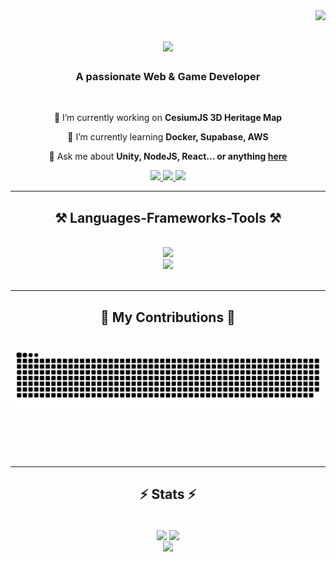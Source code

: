 <img align="right" src="https://visitor-badge.laobi.icu/badge?page_id=gorkemkurban.gorkemkurban" />

<h1 align="center">
    <img src="https://readme-typing-svg.herokuapp.com/?font=Righteous&size=35&center=true&vCenter=true&width=500&height=70&duration=4000&lines=Hi+There!+👋;+I'm+Gorkem+Kurban!;" />
</h1>

<h3 align="center">A passionate Web & Game Developer</h3>

<br/>

<div align="center">
 
 🔭 I’m currently working on **CesiumJS 3D Heritage Map**
 
 🌱 I’m currently learning **Docker, Supabase, AWS**

💬 Ask me about **Unity, NodeJS, React... or anything [here](https://github.com/gorkemkurban/gorkemkurban/issues)**

 </div>
 
<div align="center"> 
  <a href="mailto:gorkem46591@gmail.com">
    <img src="https://img.shields.io/badge/Gmail-333333?style=for-the-badge&logo=gmail&logoColor=red" />
  </a>
  <a href="https://www.linkedin.com/in/gorkem-kurban/" target="_blank">
    <img src="https://img.shields.io/badge/LinkedIn-0077B5?style=for-the-badge&logo=linkedin&logoColor=white" target="_blank" />
  </a>
  <a href="#" target="_blank">
     <img src="https://img.shields.io/badge/Portfolio-FF5722?style=for-the-badge&logo=todoist&logoColor=white" target="_blank" /> <!-- sqlite, safari, google-chrome are other good icon options -->
  </a>
</div>

 <hr/>
 
<h2 align="center">⚒️ Languages-Frameworks-Tools ⚒️</h2>
<br/>
<div align="center">
    <img src="https://skillicons.dev/icons?i=html,css,js,ts,bootstrap,react,git,github,vscode" /><br>
    <img src="https://skillicons.dev/icons?i=cs,cpp,unity,unreal,blender,figma" /><br>
</div>

<br/>
<hr/>

<div align="center">
  <h2>🐍 My Contributions 🐍</h2>
  <br>
  <img alt="snake eating my contributions" src="https://raw.githubusercontent.com/salesp07/salesp07/output/github-contribution-grid-snake.svg" />
  
  <br/><br/><br/>
</div>

<hr/>

<h2 align="center">⚡ Stats ⚡</h2>
<br>
<div align=center>
<img align="center" src="https://github-readme-streak-stats.herokuapp.com/?user=gorkemkurban&count_private=true&theme=react&hide_border=false" />
<img align="center" src="https://github-readme-stats.vercel.app/api?username=gorkemkurban&theme=react&hide_border=false&include_all_commits=false&count_private=true&rank_icon=github" />
<br/>
<img align="center" src="https://github-readme-stats.vercel.app/api/top-langs/?username=gorkemkurban&theme=react&hide_border=false&include_all_commits=false&count_private=false&layout=compact" />
</div>

<br/><br/>

